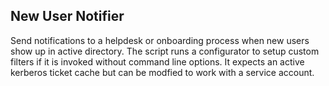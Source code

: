 New User Notifier
--

Send notifications to a helpdesk or onboarding process when new users show up in active directory.
The script runs a configurator to setup custom filters if it is invoked without command line options. 
It expects an active kerberos ticket cache but can be modfied to work with a service account.




